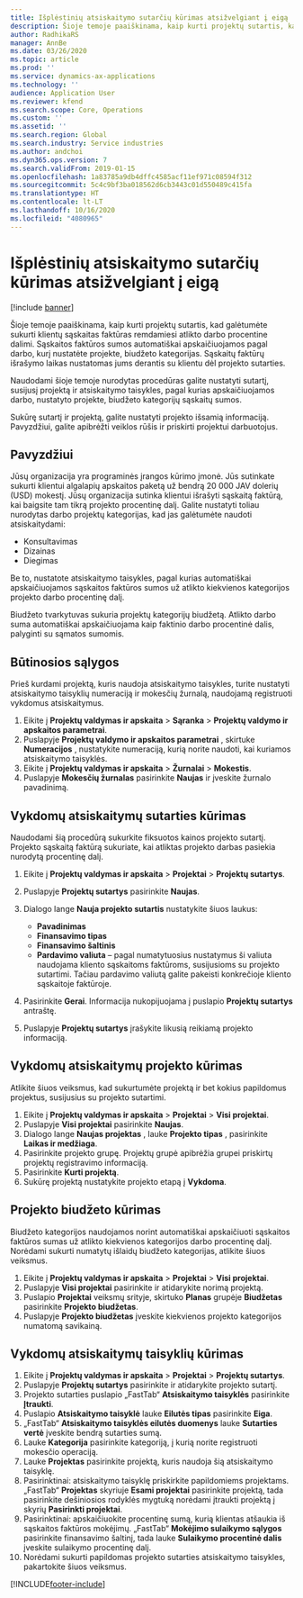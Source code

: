 ```yaml
---
title: Išplėstinių atsiskaitymo sutarčių kūrimas atsižvelgiant į eigą
description: Šioje temoje paaiškinama, kaip kurti projektų sutartis, kad galėtumėte generuoti klientų sąskaitas faktūras remdamiesi atlikto darbo procentine dalimi.
author: RadhikaRS
manager: AnnBe
ms.date: 03/26/2020
ms.topic: article
ms.prod: ''
ms.service: dynamics-ax-applications
ms.technology: ''
audience: Application User
ms.reviewer: kfend
ms.search.scope: Core, Operations
ms.custom: ''
ms.assetid: ''
ms.search.region: Global
ms.search.industry: Service industries
ms.author: andchoi
ms.dyn365.ops.version: 7
ms.search.validFrom: 2019-01-15
ms.openlocfilehash: 1a83785a9db4dffc4585acf11ef971c08594f312
ms.sourcegitcommit: 5c4c9bf3ba018562d6cb3443c01d550489c415fa
ms.translationtype: HT
ms.contentlocale: lt-LT
ms.lasthandoff: 10/16/2020
ms.locfileid: "4080965"
---
```

# <a name="create-advanced-contracts-for-billing-based-on-progress"></a>Išplėstinių atsiskaitymo sutarčių kūrimas atsižvelgiant į eigą
[!include [banner](../includes/banner.md)]

Šioje temoje paaiškinama, kaip kurti projektų sutartis, kad galėtumėte sukurti klientų sąskaitas faktūras remdamiesi atlikto darbo procentine dalimi. Sąskaitos faktūros sumos automatiškai apskaičiuojamos pagal darbo, kurį nustatėte projekte, biudžeto kategorijas. Sąskaitų faktūrų išrašymo laikas nustatomas jums derantis su klientu dėl projekto sutarties.

Naudodami šioje temoje nurodytas procedūras galite nustatyti sutartį, susijusį projektą ir atsiskaitymo taisykles, pagal kurias apskaičiuojamos darbo, nustatyto projekte, biudžeto kategorijų sąskaitų sumos.

Sukūrę sutartį ir projektą, galite nustatyti projekto išsamią informaciją. Pavyzdžiui, galite apibrėžti veiklos rūšis ir priskirti projektui darbuotojus.

## <a name="example"></a>Pavyzdžiui

Jūsų organizacija yra programinės įrangos kūrimo įmonė. Jūs sutinkate sukurti klientui algalapių apskaitos paketą už bendrą 20 000 JAV dolerių (USD) mokestį. Jūsų organizacija sutinka klientui išrašyti sąskaitą faktūrą, kai baigsite tam tikrą projekto procentinę dalį. Galite nustatyti toliau nurodytas darbo projektų kategorijas, kad jas galėtumėte naudoti atsiskaitydami:

- Konsultavimas
- Dizainas
- Diegimas

Be to, nustatote atsiskaitymo taisykles, pagal kurias automatiškai apskaičiuojamos sąskaitos faktūros sumos už atlikto kiekvienos kategorijos projekto darbo procentinę dalį.

Biudžeto tvarkytuvas sukuria projektų kategorijų biudžetą. Atlikto darbo suma automatiškai apskaičiuojama kaip faktinio darbo procentinė dalis, palyginti su sąmatos sumomis.

## <a name="prerequisites"></a>Būtinosios sąlygos

Prieš kurdami projektą, kuris naudoja atsiskaitymo taisykles, turite nustatyti atsiskaitymo taisyklių numeraciją ir mokesčių žurnalą, naudojamą registruoti vykdomus atsiskaitymus.

1. Eikite į **Projektų valdymas ir apskaita** \> **Sąranka** \> **Projektų valdymo ir apskaitos parametrai**.
2. Puslapyje **Projektų valdymo ir apskaitos parametrai** , skirtuke **Numeracijos** , nustatykite numeraciją, kurią norite naudoti, kai kuriamos atsiskaitymo taisyklės.
3. Eikite į **Projektų valdymas ir apskaita** \> **Žurnalai** \> **Mokestis**.
4. Puslapyje **Mokesčių žurnalas** pasirinkite **Naujas** ir įveskite žurnalo pavadinimą.

## <a name="create-a-contract-for-progress-billings"></a>Vykdomų atsiskaitymų sutarties kūrimas

Naudodami šią procedūrą sukurkite fiksuotos kainos projekto sutartį. Projekto sąskaitą faktūrą sukuriate, kai atliktas projekto darbas pasiekia nurodytą procentinę dalį.

1. Eikite į **Projektų valdymas ir apskaita** \> **Projektai** \> **Projektų sutartys**.
2. Puslapyje **Projektų sutartys** pasirinkite **Naujas**.
3. Dialogo lange **Nauja projekto sutartis** nustatykite šiuos laukus:

    - **Pavadinimas**
    - **Finansavimo tipas**
    - **Finansavimo šaltinis**
    - **Pardavimo valiuta** – pagal numatytuosius nustatymus ši valiuta naudojama kliento sąskaitoms faktūroms, susijusioms su projekto sutartimi. Tačiau pardavimo valiutą galite pakeisti konkrečioje kliento sąskaitoje faktūroje.

4. Pasirinkite **Gerai**. Informacija nukopijuojama į puslapio **Projektų sutartys** antraštę.
5. Puslapyje **Projektų sutartys** įrašykite likusią reikiamą projekto informaciją.

## <a name="create-a-project-for-progress-billings"></a>Vykdomų atsiskaitymų projekto kūrimas

Atlikite šiuos veiksmus, kad sukurtumėte projektą ir bet kokius papildomus projektus, susijusius su projekto sutartimi.

1. Eikite į **Projektų valdymas ir apskaita** \> **Projektai** \> **Visi projektai**.
2. Puslapyje **Visi projektai** pasirinkite **Naujas**.
3. Dialogo lange **Naujas projektas** , lauke **Projekto tipas** , pasirinkite **Laikas ir medžiaga**.
4. Pasirinkite projekto grupę. Projektų grupė apibrėžia grupei priskirtų projektų registravimo informaciją.
5. Pasirinkite **Kurti projektą**.
6. Sukūrę projektą nustatykite projekto etapą į **Vykdoma**.

## <a name="create-a-budget-for-a-project"></a>Projekto biudžeto kūrimas

Biudžeto kategorijos naudojamos norint automatiškai apskaičiuoti sąskaitos faktūros sumas už atlikto kiekvienos kategorijos darbo procentinę dalį. Norėdami sukurti numatytų išlaidų biudžeto kategorijas, atlikite šiuos veiksmus.

1. Eikite į **Projektų valdymas ir apskaita** \> **Projektai** \> **Visi projektai**.
2. Puslapyje **Visi projektai** pasirinkite ir atidarykite norimą projektą.
3. Puslapio **Projektai** veiksmų srityje, skirtuko **Planas** grupėje **Biudžetas** pasirinkite **Projekto biudžetas**.
4. Puslapyje **Projekto biudžetas** įveskite kiekvienos projekto kategorijos numatomą savikainą.

## <a name="create-billing-rules-for-progress-billings"></a>Vykdomų atsiskaitymų taisyklių kūrimas

1. Eikite į **Projektų valdymas ir apskaita** \> **Projektai** \> **Projektų sutartys**.
2. Puslapyje **Projektų sutartys** pasirinkite ir atidarykite projekto sutartį.
3. Projekto sutarties puslapio „FastTab“ **Atsiskaitymo taisyklės** pasirinkite **Įtraukti**.
4. Puslapio **Atsiskaitymo taisyklė** lauke **Eilutės tipas** pasirinkite **Eiga**.
5. „FastTab“ **Atsiskaitymo taisyklės eilutės duomenys** lauke **Sutarties vertė** įveskite bendrą sutarties sumą.
6. Lauke **Kategorija** pasirinkite kategoriją, į kurią norite registruoti mokesčio operaciją.
7. Lauke **Projektas** pasirinkite projektą, kuris naudoja šią atsiskaitymo taisyklę.
8. Pasirinktinai: atsiskaitymo taisyklę priskirkite papildomiems projektams. „FastTab“ **Projektas** skyriuje **Esami projektai** pasirinkite projektą, tada pasirinkite dešiniosios rodyklės mygtuką norėdami įtraukti projektą į skyrių **Pasirinkti projektai**.
9. Pasirinktinai: apskaičiuokite procentinę sumą, kurią klientas atšaukia iš sąskaitos faktūros mokėjimų. „FastTab“ **Mokėjimo sulaikymo sąlygos** pasirinkite finansavimo šaltinį, tada lauke **Sulaikymo procentinė dalis** įveskite sulaikymo procentinę dalį.
10. Norėdami sukurti papildomas projekto sutarties atsiskaitymo taisykles, pakartokite šiuos veiksmus.


[!INCLUDE[footer-include](../includes/footer-banner.md)]